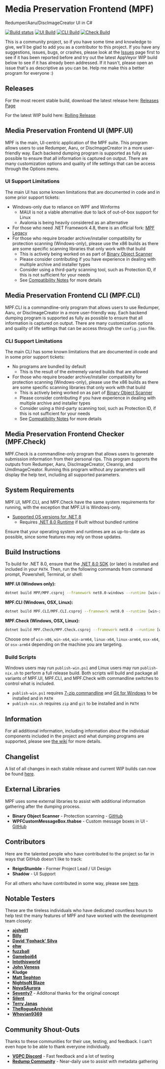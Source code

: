 # Media Preservation Frontend (MPF)

Redumper/Aaru/DiscImageCreator UI in C#

[![Build status](https://ci.appveyor.com/api/projects/status/3ldav3v0c373jeqa?svg=true)](https://ci.appveyor.com/project/mnadareski/MPF)
[![UI Build](https://github.com/SabreTools/MPF/actions/workflows/build_ui.yml/badge.svg)](https://github.com/SabreTools/MPF/actions/workflows/build_ui.yml)
[![CLI Build](https://github.com/SabreTools/MPF/actions/workflows/build_cli.yml/badge.svg)](https://github.com/SabreTools/MPF/actions/workflows/build_cli.yml)
[![Check Build](https://github.com/SabreTools/MPF/actions/workflows/build_check.yml/badge.svg)](https://github.com/SabreTools/MPF/actions/workflows/build_check.yml)

This is a community project, so if you have some time and knowledge to give, we'll be glad to add you as a contributor to this project. If you have any suggestions, issues, bugs, or crashes, please look at the [Issues](https://github.com/SabreTools/MPF/issues) page first to see if it has been reported before and try out the latest AppVeyor WIP build below to see if it has already been addressed. If it hasn't, please open an issue that's as descriptive as you can be. Help me make this a better program for everyone :)

## Releases

For the most recent stable build, download the latest release here: [Releases Page](https://github.com/SabreTools/MPF/releases)

For the latest WIP build here: [Rolling Release](https://github.com/SabreTools/MPF/releases/tag/rolling)

## Media Preservation Frontend UI (MPF.UI)

MPF is the main, UI-centric application of the MPF suite. This program allows users to use Redumper, Aaru, or DiscImageCreator in a more user-friendly way. Each backend dumping program is supported as fully as possible to ensure that all information is captured on output. There are many customization options and quality of life settings that can be access through the Options menu.

### UI Support Limitations

The main UI has some known limitations that are documented in code and in some prior support tickets:

- Windows-only due to reliance on WPF and Winforms
  - MAUI is not a viable alternative due to lack of out-of-box support for Linux
  - Avalonia is being heavily considered as an alternative
- For those who need .NET Framework 4.8, there is an official fork: [MPF Legacy](https://github.com/Deterous/MPF-Legacy)
- For those who require broader archive/installer compatibility for protection scanning (Windows-only), please use the x86 builds as there are some specific scanning libraries that only work with that build
  - This is actively being worked on as part of [Binary Object Scanner](https://github.com/SabreTools/BinaryObjectScanner)
  - Please consider contributing if you have experience in dealing with multiple archive and installer types
  - Consider using a third-party scanning tool, such as Protection ID, if this is not sufficient for your needs
  - See [Compatibility Notes](https://github.com/SabreTools/BinaryObjectScanner?tab=readme-ov-file#compatibility-notes) for more details

## Media Preservation Frontend CLI (MPF.CLI)

MPF.CLI is a commandline-only program that allows users to use Redumper, Aaru, or DiscImageCreator in a more user-friendly way. Each backend dumping program is supported as fully as possible to ensure that all information is captured on output. There are many customization options and quality of life settings that can be access through the `config.json` file.

### CLI Support Limitations

The main CLI has some known limitations that are documented in code and in some prior support tickets:

- No programs are bundled by default
  - This is the result of the extremely varied builds that are allowed
- For those who require broader archive/installer compatibility for protection scanning (Windows-only), please use the x86 builds as there are some specific scanning libraries that only work with that build
  - This is actively being worked on as part of [Binary Object Scanner](https://github.com/SabreTools/BinaryObjectScanner)
  - Please consider contributing if you have experience in dealing with multiple archive and installer types
  - Consider using a third-party scanning tool, such as Protection ID, if this is not sufficient for your needs
  - See [Compatibility Notes](https://github.com/SabreTools/BinaryObjectScanner?tab=readme-ov-file#compatibility-notes) for more details

## Media Preservation Frontend Checker (MPF.Check)

MPF.Check is a commandline-only program that allows users to generate submission information from their personal rips. This program supports the outputs from Redumper, Aaru, DiscImageCreator, Cleanrip, and UmdImageCreator. Running this program without any parameters will display the help text, including all supported parameters.

## System Requirements

MPF.UI, MPF.CLI, and MPF.Check have the same system requirements for running, with the exception that MPF.UI is Windows-only.

- [Supported OS versions for .NET 8](https://github.com/dotnet/core/blob/main/release-notes/8.0/supported-os.md)
  - Requires [.NET 8.0 Runtime](https://dotnet.microsoft.com/en-us/download/dotnet/8.0) if built without bundled runtime

Ensure that your operating system and runtimes are as up-to-date as possible, since some features may rely on those updates.

## Build Instructions

To build for .NET 8.0, ensure that the [.NET 8.0 SDK](https://dotnet.microsoft.com/en-us/download/dotnet/8.0) (or later) is installed and included in your `PATH`. Then, run the following commands from command prompt, Powershell, Terminal, or shell:

**MPF.UI (Windows only):**

```bash
dotnet build MPF/MPF.csproj --framework net8.0-windows --runtime [win-x86|win-x64]
```

**MPF.CLI (Windows, OSX, Linux):**

```bash
dotnet build MPF.CLI/MPF.CLI.csproj --framework net8.0 --runtime [win-x86|win-x64|win-arm64|linux-x64|linux-arm64|osx-x64|osx-arm64]
```

**MPF.Check (Windows, OSX, Linux):**

```bash
dotnet build MPF.Check/MPF.Check.csproj --framework net8.0 --runtime [win-x86|win-x64|win-arm64|linux-x64|linux-arm64|osx-x64|osx-arm64]
```

Choose one of `win-x86`, `win-x64`, `win-arm64`, `linux-x64`, `linux-arm64`, `osx-x64`, or `osx-arm64` depending on the machine you are targeting.

### Build Scripts

Windows users may run `publish-win.ps1` and Linux users may run `publish-nix.sh` to perform a full release build. Both scripts will build and package all variants of MPF.UI, MPF.CLI, and MPF.Check with commandline switches to control what is included.

- `publish-win.ps1` requires [7-zip commandline](https://www.7-zip.org/download.html) and [Git for Windows](https://git-scm.com/downloads) to be installed and in `PATH`
- `publish-nix.sh` requires `zip` and `git` to be installed and in `PATH`

## Information

For all additional information, including information about the individual components included in the project and what dumping programs are supported, please see [the wiki](https://github.com/SabreTools/MPF/wiki) for more details.

## Changelist

A list of all changes in each stable release and current WIP builds can now be found [here](https://github.com/SabreTools/MPF/blob/master/CHANGELIST.md).

## External Libraries

MPF uses some external libraries to assist with additional information gathering after the dumping process.

- **Binary Object Scanner** - Protection scanning - [GitHub](https://github.com/SabreTools/BinaryObjectScanner)
- **WPFCustomMessageBox.thabse** - Custom message boxes in UI - [GitHub](https://github.com/thabse/WPFCustomMessageBox)

## Contributors

Here are the talented people who have contributed to the project so far in ways that GitHub doesn't like to track:

- **ReignStumble** - Former Project Lead / UI Design
- **Shadów** - UI Support

For all others who have contributed in some way, please see [here](https://github.com/SabreTools/MPF/graphs/contributors).

## Notable Testers

These are the tireless individuals who have dedicated countless hours to help test the many features of MPF and have worked with the development team closely:

- [**ajshell1**](https://github.com/ajshell1)
- [**Billy**](https://github.com/InternalLoss)
- [**David 'Foxhack' Silva**](https://github.com/FoxhackDN)
- [**ehw**](https://github.com/ehw)
- [**fuzzball**](https://github.com/fuzz6001)
- [**Gameboi64**](https://github.com/gameboi64)
- [**Intothisworld**](https://github.com/Intothisworld)
- [**John Veness**](https://github.com/JohnVeness)
- **Kludge**
- [**Matt Sephton**](https://github.com/gingerbeardman)
- [**NightsoN Blaze**](https://github.com/nightson)
- [**NovaSAurora**](https://github.com/NovaSAurora)
- [**Seventy7**](https://github.com/7Seventy7) - Additonal thanks for the original concept
- [**Silent**](https://github.com/CookiePLMonster)
- [**Terry Janas**](https://github.com/tjanas)
- [**TheRogueArchivist**](https://github.com/TheRogueArchivist)
- [**Whovian9369**](https://github.com/Whovian9369)

## Community Shout-Outs

Thanks to these communities for their use, testing, and feedback. I can't even hope to be able to thank everyone individually.

- [**VGPC Discord**](https://discord.gg/AHTfxQV) - Fast feedback and a lot of testing
- [**Redump Community**](http://redump.org/) - Near-daily use to assist with metadata gathering

